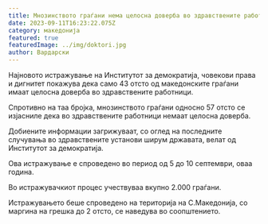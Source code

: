 ```yaml
---
title: Мнозинството граѓани нема целосна доверба во здравствените работници
date: 2023-09-11T16:23:22.075Z
category: македонија
featured: true
featuredImage: ../img/doktori.jpg
author: Вардарски
---
```

<!--StartFragment-->

Најновото истражување на Институтот за демократија, човекови права и дигнитет покажува дека само 43 отсто од македонските граѓани имаат целосна доверба во здравствените работници.

Спротивно на таа бројка, мнозинството граѓани односно 57 отсто се изјасниле дека во здравствените работници немаат целосна доверба.

Добиените информации загрижуваат, со оглед на последните случувања во здравствените установи ширум државата, велат од Институтот за демократија.

Ова истражување е спроведено во период од 5 до 10 септември, оваа година.

Во истражувачкиот процес учествуваа вкупно 2.000 граѓани.

Истражувањето беше спроведено на територија на С.Македонија, со маргина на грешка до 2 отсто, се наведува во соопштението.

<!--EndFragment-->